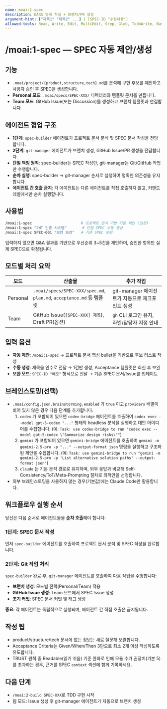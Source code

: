 ```yaml
---
name: moai:1-spec
description: EARS 명세 작성 + 브랜치/PR 생성
argument-hint: ["제목1" "제목2" ...] | [SPEC-ID "수정내용"]
allowed-tools: Read, Write, Edit, MultiEdit, Grep, Glob, TodoWrite, Bash
---
```


# /moai:1-spec — SPEC 자동 제안/생성

## 기능

- `.moai/project/{product,structure,tech}.md`를 분석해 구현 후보를 제안하고 사용자 승인 후 SPEC을 생성합니다.
- **Personal 모드**: `.moai/specs/SPEC-XXX/` 디렉터리와 템플릿 문서를 만듭니다.
- **Team 모드**: GitHub Issue(또는 Discussion)를 생성하고 브랜치 템플릿과 연결합니다.

## 에이전트 협업 구조

- **1단계**: `spec-builder` 에이전트가 프로젝트 문서 분석 및 SPEC 문서 작성을 전담합니다.
- **2단계**: `git-manager` 에이전트가 브랜치 생성, GitHub Issue/PR 생성을 전담합니다.
- **단일 책임 원칙**: spec-builder는 SPEC 작성만, git-manager는 Git/GitHub 작업만 수행합니다.
- **순차 실행**: spec-builder → git-manager 순서로 실행하여 명확한 의존성을 유지합니다.
- **에이전트 간 호출 금지**: 각 에이전트는 다른 에이전트를 직접 호출하지 않고, 커맨드 레벨에서만 순차 실행합니다.

## 사용법

```bash
/moai:1-spec                      # 프로젝트 문서 기반 자동 제안 (권장)
/moai:1-spec "JWT 인증 시스템"       # 단일 SPEC 수동 생성
/moai:1-spec SPEC-001 "보안 보강"   # 기존 SPEC 보완
```

입력하지 않으면 Q&A 결과를 기반으로 우선순위 3~5건을 제안하며, 승인한 항목만 실제 SPEC으로 확정됩니다.

## 모드별 처리 요약

| 모드     | 산출물                                                               | 추가 작업                                       |
| -------- | -------------------------------------------------------------------- | ----------------------------------------------- |
| Personal | `.moai/specs/SPEC-XXX/spec.md`, `plan.md`, `acceptance.md` 등 템플릿 | git-manager 에이전트가 자동으로 체크포인트 생성 |
| Team     | GitHub Issue(`[SPEC-XXX] 제목`), Draft PR(옵션)                      | `gh` CLI 로그인 유지, 라벨/담당자 지정 안내     |

## 입력 옵션

- **자동 제안**: `/moai:1-spec` → 프로젝트 문서 핵심 bullet을 기반으로 후보 리스트 작성
- **수동 생성**: 제목을 인수로 전달 → 1건만 생성, Acceptance 템플릿은 회신 후 보완
- **보완 모드**: `SPEC-ID "메모"` 형식으로 전달 → 기존 SPEC 문서/Issue를 업데이트

## 브레인스토밍(선택)

- `.moai/config.json.brainstorming.enabled` 가 `true` 이고 `providers` 배열이 비어 있지 않은 경우 다음 단계를 추가합니다.
  1. `codex` 가 포함되어 있으면 `codex-bridge` 에이전트를 호출하여 `codex exec --model gpt-5-codex "..."` 형태의 headless 분석을 실행하고 대안 아이디어를 수집합니다. (예: `Task: use codex-bridge to run "codex exec --model gpt-5-codex \"Summarize design risks\""`)
  2. `gemini` 가 포함되어 있으면 `gemini-bridge` 에이전트를 호출하여 `gemini -m gemini-2.5-pro -p "..." --output-format json` 명령을 실행하고 구조화된 제안을 수집합니다. (예: `Task: use gemini-bridge to run "gemini -m gemini-2.5-pro -p 'List alternative solution paths' --output-format json"`)
  3. `claude` 는 기본 분석 경로로 유지하며, 외부 응답과 비교해 Self-Consistency/ToT/Meta-Prompting 절차로 최적안을 선정합니다.
- 외부 브레인스토밍을 사용하지 않는 경우(기본값)에는 Claude Code만 활용합니다.

## 워크플로우 실행 순서

당신은 다음 순서로 에이전트들을 **순차 호출**해야 합니다:

### 1단계: SPEC 문서 작성

먼저 `spec-builder` 에이전트를 호출하여 프로젝트 문서 분석 및 SPEC 작성을 완료합니다.

### 2단계: Git 작업 처리

`spec-builder` 완료 후, `git-manager` 에이전트를 호출하여 다음 작업을 수행합니다:

- **브랜치 생성**: 모드별 전략(Personal/Team) 적용
- **GitHub Issue 생성**: Team 모드에서 SPEC Issue 생성
- **초기 커밋**: SPEC 문서 커밋 및 태그 생성

**중요**: 각 에이전트는 독립적으로 실행되며, 에이전트 간 직접 호출은 금지됩니다.

## 작성 팁

- product/structure/tech 문서에 없는 정보는 새로 질문해 보완합니다.
- Acceptance Criteria는 Given/When/Then 3단으로 최소 2개 이상 작성하도록 유도합니다.
- TRUST 원칙 중 Readable(읽기 쉬움) 기준 완화로 인해 모듈 수가 권장치(기본 5)를 초과하는 경우, 근거를 SPEC `context` 섹션에 함께 기록하세요.

## 다음 단계

- `/moai:2-build SPEC-XXX`로 TDD 구현 시작
- 팀 모드: Issue 생성 후 git-manager 에이전트가 자동으로 브랜치 생성
